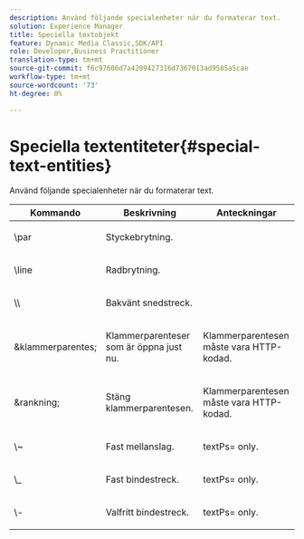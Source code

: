 ```yaml
---
description: Använd följande specialenheter när du formaterar text.
solution: Experience Manager
title: Speciella textobjekt
feature: Dynamic Media Classic,SDK/API
role: Developer,Business Practitioner
translation-type: tm+mt
source-git-commit: f6c97606d7a4209427316d7367013ad9585a5cae
workflow-type: tm+mt
source-wordcount: '73'
ht-degree: 0%

---
```



# Speciella textentiteter{#special-text-entities}

Använd följande specialenheter när du formaterar text.

<table id="table_CFEB845C1B9A475CA52ECDFA9BB59A9D"> 
 <thead> 
  <tr> 
   <th class="entry"> Kommando </th> 
   <th class="entry"> Beskrivning </th> 
   <th class="entry"> Anteckningar </th> 
  </tr> 
 </thead>
 <tbody> 
  <tr> 
   <td> <span class="codeph"> \par</span> </td> 
   <td> <p>Styckebrytning. </p> </td> 
   <td> <p> </p> </td> 
  </tr> 
  <tr> 
   <td> <span class="codeph"> \line  </span> </td> 
   <td> <p>Radbrytning. </p> </td> 
   <td> <p> </p> </td> 
  </tr> 
  <tr> 
   <td> <span class="codeph"> \\  </span> </td> 
   <td> <p>Bakvänt snedstreck. </p> </td> 
   <td> <p> </p> </td> 
  </tr> 
  <tr> 
   <td> <span class="codeph"> &amp;klammerparentes;  </span> </td> 
   <td> <p>Klammerparenteser som är öppna just nu. </p> </td> 
   <td> <p>Klammerparentesen måste vara HTTP-kodad. </p> </td> 
  </tr> 
  <tr> 
   <td> <span class="codeph"> &amp;rankning;  </span> </td> 
   <td> <p>Stäng klammerparentesen. </p> </td> 
   <td> <p>Klammerparentesen måste vara HTTP-kodad. </p> </td> 
  </tr> 
  <tr> 
   <td> <span class="codeph"> \~  </span> </td> 
   <td> <p>Fast mellanslag. </p> </td> 
   <td> <p><span class="codeph"> textPs=</span> only. </p> </td> 
  </tr> 
  <tr> 
   <td> <span class="codeph"> \_</span> </td> 
   <td> <p>Fast bindestreck. </p> </td> 
   <td> <p><span class="codeph"> textPs=</span> only. </p> </td> 
  </tr> 
  <tr> 
   <td> <span class="codeph"> \-  </span> </td> 
   <td> <p>Valfritt bindestreck. </p> </td> 
   <td> <p><span class="codeph"> textPs=</span> only. </p> </td> 
  </tr> 
 </tbody> 
</table>

